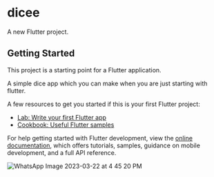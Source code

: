 # dicee

A new Flutter project.

## Getting Started

This project is a starting point for a Flutter application.

A simple dice app which you can make when you are just starting with flutter.

A few resources to get you started if this is your first Flutter project:

- [Lab: Write your first Flutter app](https://docs.flutter.dev/get-started/codelab)
- [Cookbook: Useful Flutter samples](https://docs.flutter.dev/cookbook)

For help getting started with Flutter development, view the
[online documentation](https://docs.flutter.dev/), which offers tutorials,
samples, guidance on mobile development, and a full API reference.


![WhatsApp Image 2023-03-22 at 4 45 20 PM](https://user-images.githubusercontent.com/110122808/226888177-96aedcfa-84e9-4194-99dc-3617f1f7d9a1.jpeg)
<!-- ![Vector 105](https://user-images.githubusercontent.com/110122808/226889165-a17f8f9a-139d-4f63-ab55-7599136bca39.svg)
![Vector 104](https://user-images.githubusercontent.com/110122808/226889186-79d68542-3edf-4345-bf67-c16ee82c6d93.svg)
![Vector 103](https://user-images.githubusercontent.com/110122808/226889221-5c6c1a24-1d97-4016-a86a-d1ce1153f117.svg)
![Vector 102](https://user-images.githubusercontent.com/110122808/226889354-ebd8b89b-d186-4209-9be8-69cba0d05568.svg)  -->
